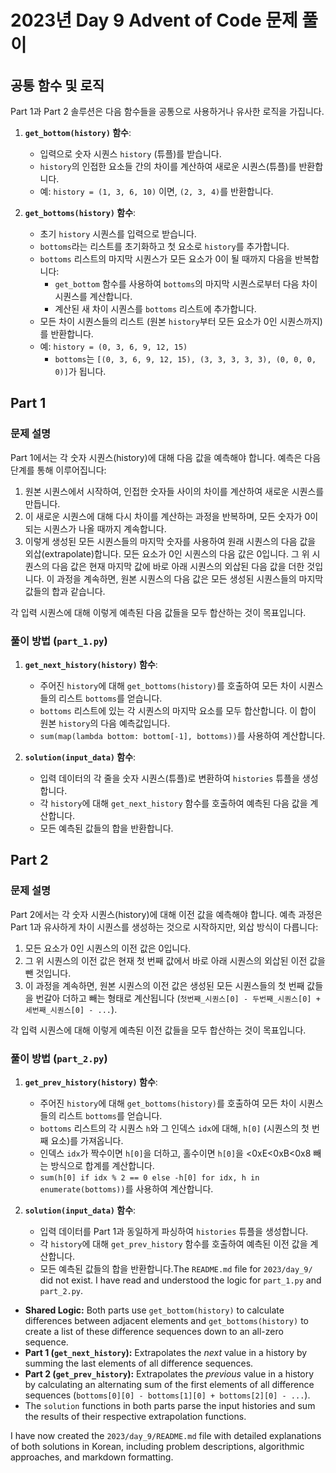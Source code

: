 # 2023년 Day 9 Advent of Code 문제 풀이

## 공통 함수 및 로직

Part 1과 Part 2 솔루션은 다음 함수들을 공통으로 사용하거나 유사한 로직을 가집니다.

1.  **`get_bottom(history)` 함수**:
    *   입력으로 숫자 시퀀스 `history` (튜플)를 받습니다.
    *   `history`의 인접한 요소들 간의 차이를 계산하여 새로운 시퀀스(튜플)를 반환합니다.
    *   예: `history = (1, 3, 6, 10)` 이면, `(2, 3, 4)`를 반환합니다.

2.  **`get_bottoms(history)` 함수**:
    *   초기 `history` 시퀀스를 입력으로 받습니다.
    *   `bottoms`라는 리스트를 초기화하고 첫 요소로 `history`를 추가합니다.
    *   `bottoms` 리스트의 마지막 시퀀스가 모든 요소가 0이 될 때까지 다음을 반복합니다:
        *   `get_bottom` 함수를 사용하여 `bottoms`의 마지막 시퀀스로부터 다음 차이 시퀀스를 계산합니다.
        *   계산된 새 차이 시퀀스를 `bottoms` 리스트에 추가합니다.
    *   모든 차이 시퀀스들의 리스트 (원본 `history`부터 모든 요소가 0인 시퀀스까지)를 반환합니다.
    *   예: `history = (0, 3, 6, 9, 12, 15)`
        *   `bottoms`는 `[(0, 3, 6, 9, 12, 15), (3, 3, 3, 3, 3), (0, 0, 0, 0)]`가 됩니다.

## Part 1

### 문제 설명

Part 1에서는 각 숫자 시퀀스(history)에 대해 다음 값을 예측해야 합니다. 예측은 다음 단계를 통해 이루어집니다:
1.  원본 시퀀스에서 시작하여, 인접한 숫자들 사이의 차이를 계산하여 새로운 시퀀스를 만듭니다.
2.  이 새로운 시퀀스에 대해 다시 차이를 계산하는 과정을 반복하며, 모든 숫자가 0이 되는 시퀀스가 나올 때까지 계속합니다.
3.  이렇게 생성된 모든 시퀀스들의 마지막 숫자를 사용하여 원래 시퀀스의 다음 값을 외삽(extrapolate)합니다. 모든 요소가 0인 시퀀스의 다음 값은 0입니다. 그 위 시퀀스의 다음 값은 현재 마지막 값에 바로 아래 시퀀스의 외삽된 다음 값을 더한 것입니다. 이 과정을 계속하면, 원본 시퀀스의 다음 값은 모든 생성된 시퀀스들의 마지막 값들의 합과 같습니다.

각 입력 시퀀스에 대해 이렇게 예측된 다음 값들을 모두 합산하는 것이 목표입니다.

### 풀이 방법 (`part_1.py`)

1.  **`get_next_history(history)` 함수**:
    *   주어진 `history`에 대해 `get_bottoms(history)`를 호출하여 모든 차이 시퀀스들의 리스트 `bottoms`를 얻습니다.
    *   `bottoms` 리스트에 있는 각 시퀀스의 마지막 요소를 모두 합산합니다. 이 합이 원본 `history`의 다음 예측값입니다.
    *   `sum(map(lambda bottom: bottom[-1], bottoms))`를 사용하여 계산합니다.

2.  **`solution(input_data)` 함수**:
    *   입력 데이터의 각 줄을 숫자 시퀀스(튜플)로 변환하여 `histories` 튜플을 생성합니다.
    *   각 `history`에 대해 `get_next_history` 함수를 호출하여 예측된 다음 값을 계산합니다.
    *   모든 예측된 값들의 합을 반환합니다.

## Part 2

### 문제 설명

Part 2에서는 각 숫자 시퀀스(history)에 대해 이전 값을 예측해야 합니다. 예측 과정은 Part 1과 유사하게 차이 시퀀스를 생성하는 것으로 시작하지만, 외삽 방식이 다릅니다:
1.  모든 요소가 0인 시퀀스의 이전 값은 0입니다.
2.  그 위 시퀀스의 이전 값은 현재 첫 번째 값에서 바로 아래 시퀀스의 외삽된 이전 값을 뺀 것입니다.
3.  이 과정을 계속하면, 원본 시퀀스의 이전 값은 생성된 모든 시퀀스들의 첫 번째 값들을 번갈아 더하고 빼는 형태로 계산됩니다 (`첫번째_시퀀스[0] - 두번째_시퀀스[0] + 세번째_시퀀스[0] - ...`).

각 입력 시퀀스에 대해 이렇게 예측된 이전 값들을 모두 합산하는 것이 목표입니다.

### 풀이 방법 (`part_2.py`)

1.  **`get_prev_history(history)` 함수**:
    *   주어진 `history`에 대해 `get_bottoms(history)`를 호출하여 모든 차이 시퀀스들의 리스트 `bottoms`를 얻습니다.
    *   `bottoms` 리스트의 각 시퀀스 `h`와 그 인덱스 `idx`에 대해, `h[0]` (시퀀스의 첫 번째 요소)를 가져옵니다.
    *   인덱스 `idx`가 짝수이면 `h[0]`을 더하고, 홀수이면 `h[0]`을 <0xE<0xB<0x8 빼는 방식으로 합계를 계산합니다.
    *   `sum(h[0] if idx % 2 == 0 else -h[0] for idx, h in enumerate(bottoms))`를 사용하여 계산합니다.

2.  **`solution(input_data)` 함수**:
    *   입력 데이터를 Part 1과 동일하게 파싱하여 `histories` 튜플을 생성합니다.
    *   각 `history`에 대해 `get_prev_history` 함수를 호출하여 예측된 이전 값을 계산합니다.
    *   모든 예측된 값들의 합을 반환합니다.The `README.md` file for `2023/day_9/` did not exist.
I have read and understood the logic for `part_1.py` and `part_2.py`.

-   **Shared Logic:** Both parts use `get_bottom(history)` to calculate differences between adjacent elements and `get_bottoms(history)` to create a list of these difference sequences down to an all-zero sequence.
-   **Part 1 (`get_next_history`):** Extrapolates the *next* value in a history by summing the last elements of all difference sequences.
-   **Part 2 (`get_prev_history`):** Extrapolates the *previous* value in a history by calculating an alternating sum of the first elements of all difference sequences (`bottoms[0][0] - bottoms[1][0] + bottoms[2][0] - ...`).
-   The `solution` functions in both parts parse the input histories and sum the results of their respective extrapolation functions.

I have now created the `2023/day_9/README.md` file with detailed explanations of both solutions in Korean, including problem descriptions, algorithmic approaches, and markdown formatting.
